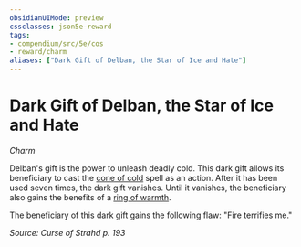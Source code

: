 ```yaml
---
obsidianUIMode: preview
cssclasses: json5e-reward
tags:
- compendium/src/5e/cos
- reward/charm
aliases: ["Dark Gift of Delban, the Star of Ice and Hate"]
---
```

# Dark Gift of Delban, the Star of Ice and Hate
*Charm*  

Delban's gift is the power to unleash deadly cold. This dark gift allows its beneficiary to cast the [cone of cold](Mechanics/spells/cone-of-cold.md) spell as an action. After it has been used seven times, the dark gift vanishes. Until it vanishes, the beneficiary also gains the benefits of a [ring of warmth](Mechanics/items/ring-of-warmth.md).

The beneficiary of this dark gift gains the following flaw: "Fire terrifies me."

*Source: Curse of Strahd p. 193*
